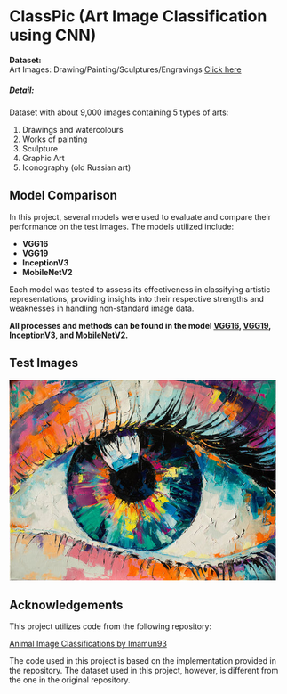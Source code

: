# **ClassPic (Art Image Classification using CNN)**

**Dataset:**  
Art Images: Drawing/Painting/Sculptures/Engravings [Click here](https://www.kaggle.com/datasets/thedownhill/art-images-drawings-painting-sculpture-engraving) 

##### Detail:  
Dataset with about 9,000 images containing 5 types of arts:
1. Drawings and watercolours
2. Works of painting
3. Sculpture
4. Graphic Art
5. Iconography (old Russian art)

## Model Comparison

In this project, several models were used to evaluate and compare their performance on the test images. The models utilized include:

- **VGG16**
- **VGG19**
- **InceptionV3**
- **MobileNetV2**

Each model was tested to assess its effectiveness in classifying artistic representations, providing insights into their respective strengths and weaknesses in handling non-standard image data.

**All processes and methods can be found in the model [VGG16](https://github.com/NannapatVis/art_classifications/blob/main/Train_IMGVGG16.ipynb), [VGG19](https://github.com/NannapatVis/art_classifications/blob/main/Train_IMGVGG19.ipynb), [InceptionV3](https://github.com/NannapatVis/art_classifications/blob/main/InceptionV3-3.ipynb), and [MobileNetV2](https://github.com/NannapatVis/art_classifications/blob/main/Train_IMGMobileNetV2.ipynb).**

## Test Images

![Test Image](./testPic.jpg)

## Acknowledgements

This project utilizes code from the following repository:

[Animal Image Classifications by Imamun93](https://github.com/imamun93/animal-image-classifications/tree/master)

The code used in this project is based on the implementation provided in the repository. The dataset used in this project, however, is different from the one in the original repository.
